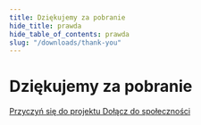 ```yaml
---
title: Dziękujemy za pobranie
hide_title: prawda
hide_table_of_contents: prawda
slug: "/downloads/thank-you"
---
```


<div className="text-center margin-top--xl">

# Dziękujemy za pobranie

<div className="row margin-bottom--lg padding--sm flex-center">
<a className="button button--outline button--warning button--lg margin--sm" href="/contributing">
  Przyczyń się do projektu
</a>
<a className="button button--outline button--info button--lg margin--sm" href="https://linwood.dev/matrix">
  Dołącz do społeczności
</a>

</div>

</div>
